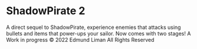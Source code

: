 # ShadowPirate 2
A direct sequel to ShadowPirate, experience enemies that attacks using bullets and items that power-ups your sailor. Now comes with two stages! 
A Work in progress
© 2022 Edmund Liman All Rights Reserved